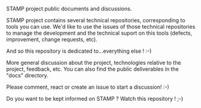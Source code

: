 STAMP project public documents and discussions.

STAMP project contains several technical repositories, corresponding to tools you can use. We'd like to use the issues of those technical repositories to manage the development and the technical suport on this tools (defects, improvement, change requests, etc).

And so this repository is dedicated to...everything else ! :-)

More general discussion about the project, technologies relative to the project, feedback, etc. You can also find the public deliverables in the "docs" directory.

Please comment, react or create an issue to start a discussion! :-)

Do you want to be kept informed on STAMP ? Watch this repository ! ;-)
